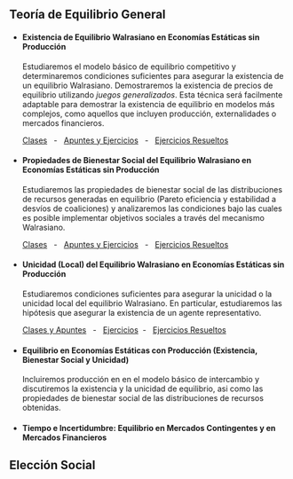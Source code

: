 ##  Teoría de Equilibrio General
- #### Existencia de Equilibrio Walrasiano en Economías Estáticas sin Producción
   Estudiaremos el modelo básico de equilibrio competitivo y determinaremos condiciones suficientes para asegurar la existencia de un equilibrio Walrasiano. Demostraremos la existencia de precios de equilibrio utilizando _juegos generalizados_. Esta técnica será facilmente adaptable para demostrar la existencia de equilibrio en modelos más complejos, como aquellos que incluyen producción, externalidades o mercados financieros. 
    
   [Clases](https://github.com/jptorres-martinez/jptorres-martinez.github.io/files/6683948/Micro.II.Economias.de.Intercambio.-.Equilibrio.pdf)  &nbsp;   -    &nbsp; [Apuntes y Ejercicios](https://github.com/jptorres-martinez/jptorres-martinez.github.io/files/6683346/Elementos.de.Economia.Matematica.Juan.Pablo.Torres-Martinez.pdf)  &nbsp;   -    &nbsp; [Ejercicios Resueltos](https://github.com/jptorres-martinez/jptorres-martinez.github.io/files/6683383/Ejercicios.Resueltos.Equilibrio.general.pdf)

 - #### Propiedades de Bienestar Social del Equilibrio Walrasiano en Economías Estáticas sin Producción

   Estudiaremos las propiedades de bienestar social de las distribuciones de recursos generadas en equilibrio (Pareto eficiencia y estabilidad a desvíos de coaliciones) y analizaremos las condiciones bajo las cuales es posible implementar objetivos sociales a través del mecanismo Walrasiano.

   [Clases](https://github.com/jptorres-martinez/jptorres-martinez.github.io/files/6683952/Micro.II.Economias.de.Intercambio.-.Bienestar.Social.pdf)  &nbsp;   -      &nbsp; [Apuntes y Ejercicios](https://github.com/jptorres-martinez/jptorres-martinez.github.io/files/6683346/Elementos.de.Economia.Matematica.Juan.Pablo.Torres-Martinez.pdf)  &nbsp;   -    &nbsp; [Ejercicios Resueltos](https://github.com/jptorres-martinez/jptorres-martinez.github.io/files/6683383/Ejercicios.Resueltos.Equilibrio.general.pdf)

 - #### Unicidad (Local) del Equilibrio Walrasiano en Economías Estáticas sin Producción

   Estudiaremos condiciones suficientes para asegurar la unicidad o la unicidad local del equilibrio Walrasiano. En particular, estudiaremos las hipótesis que asegurar la existencia de un agente representativo.

   [Clases y Apuntes](https://github.com/jptorres-martinez/jptorres-martinez.github.io/files/6683965/Unicidad.de.Equilibrio.pdf) &nbsp;   -      &nbsp;   [Ejercicios](https://github.com/jptorres-martinez/jptorres-martinez.github.io/files/6683982/Unicidad.local.pdf)&nbsp;   -    &nbsp; [Ejercicios Resueltos](https://github.com/jptorres-martinez/jptorres-martinez.github.io/files/6683383/Ejercicios.Resueltos.Equilibrio.general.pdf)

  - #### Equilibrio en Economías Estáticas con Producción (Existencia, Bienestar Social y Unicidad)
   
    Incluiremos producción en en el modelo básico de intercambio y discutiremos la existencia y la unicidad de equilibrio, asi como las propiedades de bienestar social de las distribuciones de recursos obtenidas. 
    
    
  - #### Tiempo e Incertidumbre: Equilibrio en Mercados Contingentes y en Mercados Financieros

##  Elección Social














